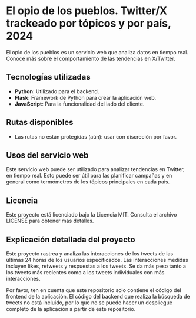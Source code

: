 # El opio de los pueblos. Twitter/X trackeado por tópicos y por país, 2024

El opio de los pueblos es un servicio web que analiza datos en tiempo real. Conocé más sobre el comportamiento de las tendencias en X/Twitter. 

## Tecnologías utilizadas

- **Python**: Utilizado para el backend.
- **Flask**: Framework de Python para crear la aplicación web.
- **JavaScript**: Para la funcionalidad del lado del cliente.

## Rutas disponibles

- Las rutas no están protegidas (aún): usar con discreción por favor. 
  
## Usos del servicio web

Este servicio web puede ser utilizado para analizar tendencias en Twitter, en tiempo real. Esto puede ser útil para las planificar campañas y en general como termómetros de los tópicos principales en cada país. 

## Licencia

Este proyecto está licenciado bajo la Licencia MIT. Consulta el archivo LICENSE para obtener más detalles.

## Explicación detallada del proyecto

Este proyecto rastrea y analiza las interacciones de los tweets de las últimas 24 horas de los usuarios especificados. Las interacciones medidas incluyen likes, retweets y respuestas a los tweets. Se da más peso tanto a los tweets más recientes como a los tweets individuales con más interacciones. 

Por favor, ten en cuenta que este repositorio solo contiene el código del frontend de la aplicación. El código del backend que realiza la búsqueda de tweets no está incluido, por lo que no se puede hacer un despliegue completo de la aplicación a partir de este repositorio.
